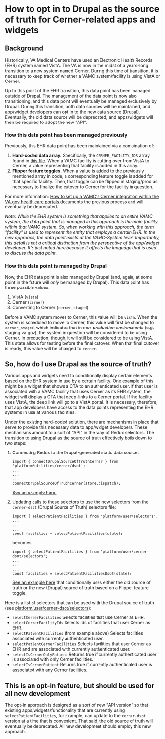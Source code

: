 # How to opt in to Drupal as the source of truth for Cerner-related apps and widgets
## Background
Historically, VA Medical Centers have used an Electronic Health Records (EHR) system named VistA. The VA is now in the midst of a years-long transition to a new system named Cerner. During this time of transition, it is necessary to keep track of whether a VAMC system/facility is using VistA or Cerner.  

Up to this point of the EHR transition, this data point has been managed outside of Drupal. The management of the data point is now also transitioning, and this data point will eventually be managed exclusively by Drupal. During this transition, both data sources will be maintained, and app/widget developers can opt in to the new data source (Drupal). Eventually, the old data source will be deprecated, and apps/widgets will then be required to adopt the new "API".

### How this data point has been managed previously
Previously, this EHR data point has been maintained via a combination of: 
1. **Hard-coded data array.** Specifically, the `CERNER_FACILITY_IDS` array found in [this file](https://github.com/department-of-veterans-affairs/vets-website/blob/main/src/platform/utilities/cerner/index.js). When a VAMC facility is cutting over from VistA to Cerner, a value representing that facility is added in this array.
2. **Flipper feature toggles.** When a value is added to the previously mentioned array in code, a corresponding feature toggle is added for that specific facility. Then, that toggle can be flipped in staging/prod as necessary to finalize the cutover to Cerner for the facility in question.

For more information: [How to set up a VAMC's Cerner integration within the VA.gov health care portals
](https://github.com/department-of-veterans-affairs/va.gov-team/blob/master/products/public-websites/Cerner-Support/how_to_set_up_vamc_cerner_within_va_health_care_portals.md) documents the previous process and will eventually be deprecated.

_Note: While the EHR system is something that applies to an entire VAMC system, the data point that is managed in this approach is the main facility within that VAMC system. So, when working with this approach, the term "facility" is used to represent the entity that employs a certain EHR. In the new approach, the data point exists at the VAMC-System level. Importantly, this detail is not a critical distinction from the perspective of the app/widget developer. It's just noted here because it affects the language that is used to discuss the data point._

### How this data point is managed by Drupal
Now, the EHR data point is also managed by Drupal (and, again, at some point in the future will *only* be managed by Drupal). This data point has three possible values: 
1. VistA (`vista`)
2. Cerner (`cerner`)
3. Converting to Cerner (`cerner_staged`)

Before a VAMC system moves to Cerner, this value will be `vista`. When the system is scheduled to move to Cerner, this value will first be changed to `cerner_staged`, which indicates that in _non-production environments_ (e.g. staging.va.gov), the system in question will be considered to be using Cerner. In production, though, it will still be considered to be using VistA. This state allows for testing before the final cutover. When that final cutover is ready, this value will be changed to `cerner`.

## So, how do I use Drupal as the source of truth?
Various apps and widgets need to conditionally display certain elements based on the EHR system in use by a certain facility. One example of this might be a widget that shows a CTA to an authenticated user. If that user is associated with a VAMC facility that uses Cerner as its EHR system, the widget will display a CTA that deep-links to a Cerner portal. If the facility uses VistA, the deep link will go to a VistA portal. It is necessary, therefore, that app developers have access to the data points representing the EHR systems in use at various facilities.

Under the existing hard-coded solution, there are mechanisms in place that serve to provide this necessary data to app/widget developers. These mechanisms amount to a sort of "API" in the way of Redux selectors. The transition to using Drupal as the source of truth effectively boils down to two steps:
1. Connecting Redux to the Drupal-generated static data source:
    ```
    import { connectDrupalSourceOfTruthCerner } from 'platform/utilities/cerner/dsot';
    ...
    ...
    ...
    connectDrupalSourceOfTruthCerner(store.dispatch);
    ```
    
    [See an example here.](https://github.com/department-of-veterans-affairs/vets-website/blob/fc37c42addc87a150b13a8238776b77dc7fd2c7b/src/applications/static-pages/health-care-manage-benefits/get-medical-records-page/index.js#L10)
    
    
2. Updating calls to these selectors to use the new selectors from the `cerner-dsot` (Drupal Source of Truth) selectors file:

   ```
   import { selectPatientFacilities } from 'platform/user/selectors';
   ...
   ...
   ...
   const facilities = selectPatientFacilities(state);
   ```
   becomes
   ```
   import { selectPatientFacilities } from 'platform/user/cerner-dsot/selectors';
   ...
   ...
   ...
   const facilities = selectPatientFacilitiesDsot(state);
   ```
   [See an example here](https://github.com/department-of-veterans-affairs/vets-website/blob/fc37c42addc87a150b13a8238776b77dc7fd2c7b/src/applications/static-pages/health-care-manage-benefits/get-medical-records-page/components/App/index.js#L47) that conditionally uses either the old source of truth or the new (Drupal) source of truth based on a Flipper feature toggle.
   
Here is a list of selectors that can be used with the Drupal source of truth (see [platform/user/cerner-dsot/selectors](https://github.com/department-of-veterans-affairs/vets-website/blob/main/src/platform/user/cerner-dsot/selectors.js)):
- `selectCernerFacilities` Selects facilities that use Cerner as EHR.
- `selectCernerFacilityIds` Selects ids of facilities that user Cerner as EHR.
- `selectPatientFacilities` (from example above) Selects facilities associated with currently authenticated user.
- `selectPatientCernerFacilities` Selects facilities that user Cerner as EHR and are associated with currently authenticated user.
- `selectIsCernerOnlyPatient` Returns true if currently authenticated user is associated with only Cerner facilities.
- `selectIsCernerPatient` Returns true if currently authenticated user is associated with any Cerner facilities.


## This is an opt-in feature, but should be used for all new development
The opt-in approach is designed as a sort of new "API version" so that existing apps/widgets/functionality that are currently using `selectPatientFacilities`, for example, can update to the `cerner-dsot` version at a time that is convenient. That said, the old source of truth will eventually be deprecated. All new development should employ this new approach.


